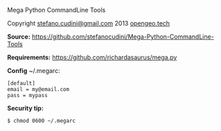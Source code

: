Mega Python CommandLine Tools

Copyright stefano.cudini@gmail.com 2013
[opengeo.tech](https://opengeo.tech)

**Source:**
https://github.com/stefanocudini/Mega-Python-CommandLine-Tools

**Requirements:**
https://github.com/richardasaurus/mega.py

**Config**
~/.megarc:
```
[default]
email = my@email.com
pass = mypass

```

**Security tip:**
```
$ chmod 0600 ~/.megarc
```
